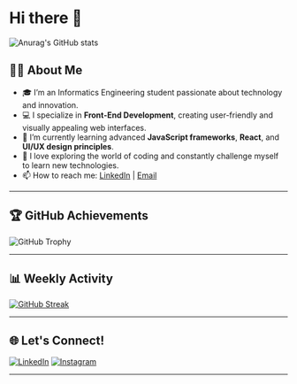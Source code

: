 # Hi there 👋

![Anurag's GitHub stats](https://github-readme-stats.vercel.app/api?username=nbyl26)

## 👨‍💻 About Me
- 🎓 I’m an Informatics Engineering student passionate about technology and innovation.
- 💻 I specialize in **Front-End Development**, creating user-friendly and visually appealing web interfaces.
- 🌱 I’m currently learning advanced **JavaScript frameworks**, **React**, and **UI/UX design principles**.
- 🚀 I love exploring the world of coding and constantly challenge myself to learn new technologies.
- 📫 How to reach me: [LinkedIn](https://linkedin.com/in/nabilpasha) | [Email](mailto:nabilpasha230606@gmail.com)

---

## 🏆 GitHub Achievements
![GitHub Trophy](https://github-profile-trophy.vercel.app/?username=nbyl26&theme=onedark&row=1&column=4)

---

## 📊 Weekly Activity
[![GitHub Streak](https://streak-stats.demolab.com?user=nbyl26&theme=default)](https://git.io/streak-stats)

---

## 🌐 Let's Connect!
[![LinkedIn](https://img.shields.io/badge/LinkedIn-blue?style=flat&logo=linkedin&logoColor=white)](https://linkedin.com/in/nabilpasha)
[![Instagram](https://img.shields.io/badge/Instagram-1DA1F2?style=flat&logo=instagram&logoColor=white)](https://instagram.com/nbyl.26)

---

<!-- Additional custom sections if needed -->

